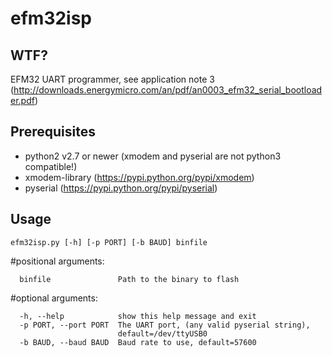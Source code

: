 efm32isp
========

WTF?
----

EFM32 UART programmer, see application note 3 (http://downloads.energymicro.com/an/pdf/an0003_efm32_serial_bootloader.pdf)

Prerequisites
-------------

 * python2 v2.7 or newer (xmodem and pyserial are not python3 compatible!)
 * xmodem-library (https://pypi.python.org/pypi/xmodem)
 * pyserial (https://pypi.python.org/pypi/pyserial)

Usage
-----

```
efm32isp.py [-h] [-p PORT] [-b BAUD] binfile
```

#positional arguments:
```
  binfile               Path to the binary to flash
```

#optional arguments:
```
  -h, --help            show this help message and exit
  -p PORT, --port PORT  The UART port, (any valid pyserial string),
                        default=/dev/ttyUSB0
  -b BAUD, --baud BAUD  Baud rate to use, default=57600
```
